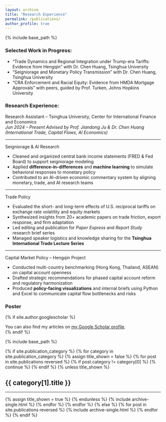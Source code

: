 ```yaml
---
layout: archive
title: "Research Experience"
permalink: /publications/
author_profile: true
---
```

{% include base_path %}

### Selected Work in Progress:
* “Trade Dynamics and Regional Integration under Trump-era Tariffs: Evidence from Hengqin”  with Dr. Chen Huang, Tsinghua University 
* “Seigniorage and Monetary Policy Transmission” with Dr. Chen Huang, Tsinghua University 
* “CRA Enforcement and Racial Equity: Evidence from HMDA Mortgage Approvals” with peers, guided by Prof. Turken, Johns Hopkins University

### Research Experience:
Research Assistant – Tsinghua University, Center for International Finance and Economics  
*Jun 2024 – Present*
*Advised by Prof. Jiandong Ju & Dr. Chen Huang (International Trade, Capital Flows, AI Economics)*

---
Seigniorage & AI Research  
- Cleaned and organized central bank income statements (FRED & Fed Board) to support seigniorage modeling  
- Applied **difference-in-differences** and **machine learning** to simulate behavioral responses to monetary policy  
- Contributed to an AI-driven economic commentary system by aligning monetary, trade, and AI research teams
---
Trade Policy  
- Evaluated the short- and long-term effects of U.S. reciprocal tariffs on exchange rate volatility and equity markets  
- Synthesized insights from 20+ academic papers on trade friction, export response, and firm adaptation  
- Led editing and publication for *Paper Express* and *Report Study* research brief series  
- Managed speaker logistics and knowledge sharing for the **Tsinghua International Trade Lecture Series**
---
Capital Market Policy – Hengqin Project  
- Conducted multi-country benchmarking (Hong Kong, Thailand, ASEAN) on capital account openness  
- Drafted strategic recommendations for phased capital account reform and regulatory harmonization  
- Produced **policy-facing visualizations** and internal briefs using Python and Excel to communicate capital flow bottlenecks and risks


### Poster
{% if site.author.googlescholar %}
  <div class="wordwrap">You can also find my articles on <a href="{{site.author.googlescholar}}">my Google Scholar profile</a>.</div>
{% endif %}

{% include base_path %}

<!-- New style rendering if publication categories are defined -->
{% if site.publication_category %}
  {% for category in site.publication_category  %}
    {% assign title_shown = false %}
    {% for post in site.publications reversed %}
      {% if post.category != category[0] %}
        {% continue %}
      {% endif %}
      {% unless title_shown %}
        <h2>{{ category[1].title }}</h2><hr />
        {% assign title_shown = true %}
      {% endunless %}
      {% include archive-single.html %}
    {% endfor %}
  {% endfor %}
{% else %}
  {% for post in site.publications reversed %}
    {% include archive-single.html %}
  {% endfor %}
{% endif %}



